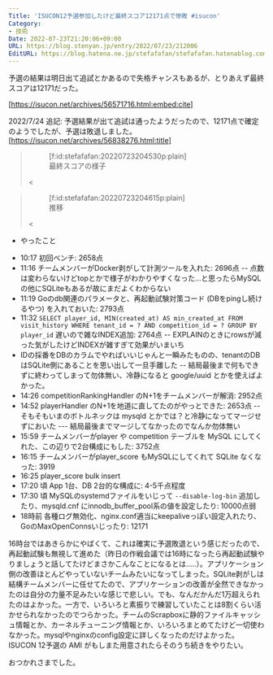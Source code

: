 ```yaml
---
Title: 'ISUCON12予選参加したけど最終スコア12171点で惨敗 #isucon'
Category:
- 技術
Date: 2022-07-23T21:20:06+09:00
URL: https://blog.stenyan.jp/entry/2022/07/23/212006
EditURL: https://blog.hatena.ne.jp/stefafafan/stefafafan.hatenablog.com/atom/entry/4207112889901937322
---
```


予選の結果は明日出て追試とかあるので失格チャンスもあるが、とりあえず最終スコアは12171だった。

[https://isucon.net/archives/56571716.html:embed:cite]

2022/7/24 追記: 予選結果が出て追試は通ったようだったので、12171点で確定のようでしたが、予選は敗退しました。 [https://isucon.net/archives/56838276.html:title]

><figure class="figure-image figure-image-fotolife" title="最終スコアの様子">[f:id:stefafafan:20220723204530p:plain]<figcaption>最終スコアの様子</figcaption></figure><

><figure class="figure-image figure-image-fotolife" title="推移">[f:id:stefafafan:20220723204615p:plain]<figcaption>推移</figcaption></figure><

* やったこと
- 10:17 初回ベンチ: 2658点
- 11:16 チームメンバーがDocker剥がして計測ツールを入れた: 2696点
-- 点数は変わらないけどtopとかで様子がわかりやすくなった...と思ったらMySQLの他にSQLiteもあるが故にまだよくわからない
- 11:19 Goのdb関連のパラメータと、再起動試験対策コード (DBをpingし続けるやつ) を入れておいた: 2793点
- 11:32 <code>SELECT player_id, MIN(created_at) AS min_created_at FROM visit_history WHERE tenant_id = ? AND competition_id = ? GROUP BY player_id</code>  遅いので雑なINDEX追加: 2764点
-- EXPLAINのときにrowsが減った気がしたけどINDEXが雑すぎて効果がいまいち
- IDの採番をDBのカラムでやればいいじゃんと一瞬みたものの、tenantのDBはSQLite側にあることを思い出して一旦手離した
-- 結局最後まで何もできずに終わってしまって勿体無い、冷静になると google/uuid とかを使えばよかった。
- 14:26 competitionRankingHandler のN+1をチームメンバーが解消: 2952点
- 14:52 playerHandler のN+1を地道に直してたのがやっとできた: 2653点
-- そもそもいまのボトルネックは mysqld とかでは？と冷静になってマージせずにおいた
--- 結局最後までマージしてなかったのでなんか勿体無い
- 15:59 チームメンバーがplayer や competition テーブルを MySQL にしてくれた、この辺りで2台構成にもした: 3752点
- 16:15 チームメンバーがplayer_score もMySQLにしてくれて SQLite なくなった: 3919
- 16:25 player_score bulk insert
- 17:20 頃 App 1台、DB 2台的な構成に: 4-5千点程度
- 17:30 頃 MySQLのsystemdファイルをいじって <code>--disable-log-bin</code> 追加したり、mysqld.cnf にinnodb_buffer_pool系の値を設定したり: 10000点弱
- 18時前 各種ログ無効化、nginx.conf適当にkeepaliveっぽい設定入れたり、GoのMaxOpenConnsいじったり: 12171

16時台ではあきらかにやばくて、これは確実に予選敗退という感じだったので、再起動試験も無視して進めた（昨日の作戦会議では16時になったら再起動試験やりましょうと話してたけどまさかこんなことになるとは…‥）。アプリケーション側の改善ほとんどやっていないチームみたいになってしまった。SQLite剥がしは結構チームメンバーに任せてたので、アプリケーションの改善が全然できなかったのは自分の力量不足みたいな感じで悲しい。でも、なんだかんだ1万超えられたのはよかった。一方で、いろいろと素振りで練習していたことは8割くらい活かせられなかったのでつらかった。チームのScrapboxに静的ファイルキャッシュ情報とか、カーネルチューニング情報とか、いろいろまとめてたけど一切使わなかった。mysqlやnginxのconfig設定に詳しくなったのだけよかった。ISUCON 12予選の AMI がもしまた用意されたらそのうち続きをやりたい。

おつかれさまでした。
